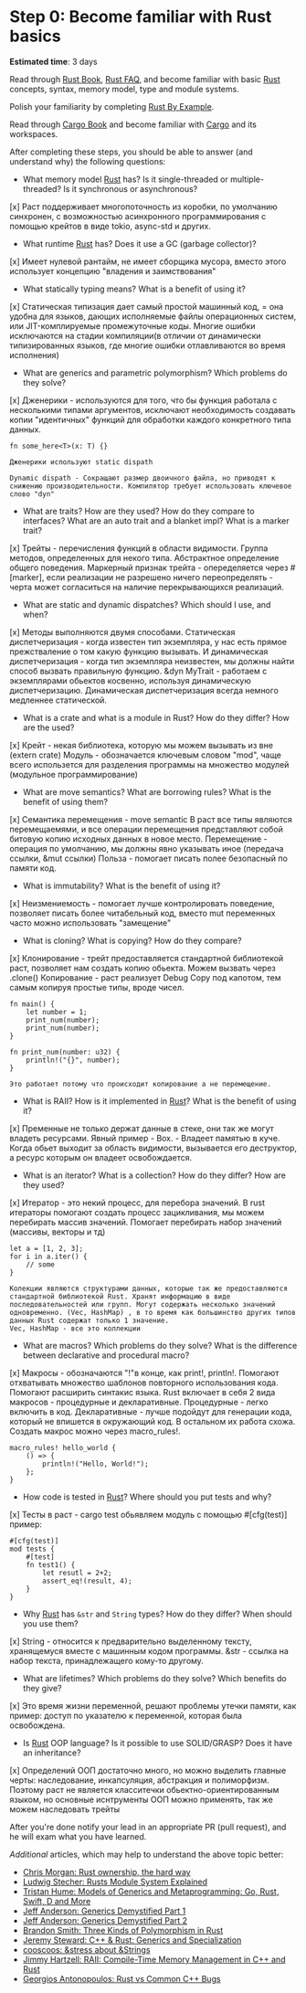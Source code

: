 Step 0: Become familiar with Rust basics
========================================

__Estimated time__: 3 days

Read through [Rust Book], [Rust FAQ], and become familiar with basic [Rust] concepts, syntax, memory model, type and module systems.

Polish your familiarity by completing [Rust By Example].

Read through [Cargo Book] and become familiar with [Cargo] and its workspaces.

After completing these steps, you should be able to answer (and understand why) the following questions:
- What memory model [Rust] has? Is it single-threaded or multiple-threaded? Is it synchronous or asynchronous?

[x] 
    Раст поддерживает многопоточность из коробки, по умолчанию синхронен, с возможностью асинхронного программирования с помощью крейтов в виде tokio, async-std и других.
    
- What runtime [Rust] has? Does it use a GC (garbage collector)?

[x] 
    Имеет нулевой рантайм, не имеет сборщика мусора, вместо этого использует концепцию "владения и заимствования"
    
- What statically typing means? What is a benefit of using it?

[x] 
    Статическая типизация дает самый простой машинный код, = она удобна для языков, дающих исполняемые файлы операционных систем, или JIT-комплируемые промежуточные коды. Многие ошибки исключаются на стадии компиляции(в отличии от динамически типизированных языков, где многие ошибки отлавливаются во время исполнения) 
    
- What are generics and parametric polymorphism? Which problems do they solve?

[x] 
    Дженерики - используются для того, что бы функция работала с несколькими типами аргументов, исключают необходимость создавать копии "идентичных" функций для обработки каждого конкретного типа данных.
    
    fn some_here<T>(x: T) {}

    Дженерики используют static dispath
    
    Dynamic dispath - Сокращают размер двоичного файла, но приводят к снижению производительности. Компилятор требует использовать ключевое слово "dyn"

- What are traits? How are they used? How do they compare to interfaces? What are an auto trait and a blanket impl? What is a marker trait?

[x]
    Трейты - перечисления функций в области видимости. Группа методов, определенных для некого типа. Абстрактное определение общего поведения.
    Маркерный признак трейта - опеределяется через #[marker], если реализации не разрешено ничего переопределять - черта может согласиться на наличие перекрывающихся реализаций.
   
- What are static and dynamic dispatches? Which should I use, and when?

[x]
    Методы выполняются двумя способами.
    Статическая диспетчеризация - когда известен тип экземпляра, у нас есть прямое прежстваление о том какую функцию вызывать.
    И динамическая диспетчеризация - когда тип экземпляра неизвестен, мы должны найти способ вызвать правильную функцию.
    &dyn MyTrait - работаем с экземплярами обьектов косвенно, используя динамическую диспетчеризацию.
    Динамическая диспетчеризация всегда немного медленнее статической.

- What is a crate and what is a module in Rust? How do they differ? How are the used?

[x]
    Крейт - некая библиотека, которую мы можем вызывать из вне (extern crate)
    Модуль - обозначается ключевым словом "mod", чаще всего использется для разделения программы на множество модулей (модульное программирование)
    
- What are move semantics? What are borrowing rules? What is the benefit of using them?

[x] 
    Семантика перемещения - move semantic 
        В раст все типы являются перемещаемями, и все операции перемещения представляют собой битовую копию исходных данных в новое место.
        Перемещение - операция по умолчанию, мы должны явно указывать иное (передача ссылки, &mut ссылки)
    Польза - помогает писать полее безопасный по памяти код.
    
- What is immutability? What is the benefit of using it?

[x]
    Неизмениемость - помогает лучше контролировать поведение, позволяет писать более читабельный код, вместо mut переменных часто можно использовать "замещение"
    
- What is cloning? What is copying? How do they compare?

[x]
    Клонирование - трейт предоставляется стандартной библиотекой раст, позволяет нам создать копию обьекта. Можем вызвать через .clone()
    Копирование - раст реализует Debug Copy под капотом, тем самым копируя простые типы, вроде чисел.
    
    fn main() {
        let number = 1;
        print_num(number);
        print_num(number);
    }
    
    fn print_num(number: u32) {
        println!("{}", number);
    }
    
    Это работает потому что происходит копирование а не перемещение.

- What is RAII? How is it implemented in [Rust]? What is the benefit of using it?

[x]
    Пременные не только держат данные в стеке, они так же могут владеть ресурсами. Явный пример - Box<T>. - Владеет памятью в куче. Когда обьет выходит за область видимости, вызывается его деструктор, а ресурс которым он владеет освобождается. 
    

- What is an iterator? What is a collection? How do they differ? How are they used?

[x]
    Итератор - это некий процесс, для перебора значений. В rust итераторы помогают создать процесс зацикливания, мы можем перебирать массив значений.         Помогает перебирать набор значений (массивы, векторы и тд)
    
    let a = [1, 2, 3];
    for i in a.iter() {
        // some
    }
        
    Колекции являются структурами данных, которые так же предоставляются стандартной библиотекой Rust. Хранят информацию в виде последовательностей или групп. Могут содержать несколько значений одновременно. (Vec, HashMap) , в то время как большинство других типов данных Rust содержат только 1 значение.
    Vec, HashMap - все это коллекции
    
- What are macros? Which problems do they solve? What is the difference between declarative and procedural macro?

[x]
    Макросы - обозначаются "!"в конце, как print!, println!. Помогают отхватывать множество шаблонов повторного использования кода. Помогают расширить синтакис языка. Rust включает в себя 2 вида макросов - процедурные и декларативные. Процедурные - легко включить в код. Декларативные - лучше подойдут для генерации кода, который не впишется в окружающий код. В остальном их работа схожа. Создать макрос можно через macro_rules!. 
    
    macro_rules! hello_world {
        () => {
            println!("Hello, World!");
        };
    }
    
- How code is tested in [Rust]? Where should you put tests and why?

[x]
    Тесты в раст - cargo test
    обьявляем модуль с помощью #[cfg(test)]
    пример:
    
    #[cfg(test)]
    mod tests {
        #[test]
        fn test1() {
            let resutl = 2+2;
            assert_eq!(result, 4);
        }
    }

- Why [Rust] has `&str` and `String` types? How do they differ? When should you use them?

[x] 
    String - относится к предварительно выделенному тексту, хранящемуся вместе с машинным кодом программы.
    &str - ссылка на набор текста, принадлежащего кому-то другому.
    
- What are lifetimes? Which problems do they solve? Which benefits do they give?

[x] 
    Это время жизни переменной, решают проблемы утечки памяти, как пример: доступ по указателю к переменной, которая была освобождена.
    
- Is [Rust] OOP language? Is it possible to use SOLID/GRASP? Does it have an inheritance?

[x]
    Определений ООП достаточно много, но можно выделить главные черты: наследование, инкапсуляция, абстракция и полиморфизм. Поэтому раст не является класситечки обьектно-ориентированным языком, но основные иснтрументы ООП можно применять, так же можем наследовать трейты

After you're done notify your lead in an appropriate PR (pull request), and he will exam what you have learned.

_Additional_ articles, which may help to understand the above topic better:
- [Chris Morgan: Rust ownership, the hard way][1]
- [Ludwig Stecher: Rusts Module System Explained][2]
- [Tristan Hume: Models of Generics and Metaprogramming: Go, Rust, Swift, D and More][3]
- [Jeff Anderson: Generics Demystified Part 1][4]
- [Jeff Anderson: Generics Demystified Part 2][5]
- [Brandon Smith: Three Kinds of Polymorphism in Rust][6]
- [Jeremy Steward: C++ & Rust: Generics and Specialization][7]
- [cooscoos: &stress about &Strings][8]
- [Jimmy Hartzell: RAII: Compile-Time Memory Management in C++ and Rust][9]
- [Georgios Antonopoulos: Rust vs Common C++ Bugs][10]




[Cargo]: https://github.com/rust-lang/cargo
[Cargo Book]: https://doc.rust-lang.org/cargo
[Rust]: https://www.rust-lang.org
[Rust Book]: https://doc.rust-lang.org/book
[Rust By Example]: https://doc.rust-lang.org/rust-by-example
[Rust FAQ]: https://prev.rust-lang.org/faq.html

[1]: https://chrismorgan.info/blog/rust-ownership-the-hard-way
[2]: https://aloso.github.io/2021/03/28/module-system.html
[3]: https://thume.ca/2019/07/14/a-tour-of-metaprogramming-models-for-generics
[4]: https://web.archive.org/web/20220525213911/http://jeffa.io/rust_guide_generics_demystified_part_1
[5]: https://web.archive.org/web/20220328114028/https://jeffa.io/rust_guide_generics_demystified_part_2
[6]: https://www.brandons.me/blog/polymorphism-in-rust
[7]: https://www.tangramvision.com/blog/c-rust-generics-and-specialization#substitution-ordering--failures
[8]: https://cooscoos.github.io/blog/stress-about-strings
[9]: https://www.thecodedmessage.com/posts/raii
[10]: https://geo-ant.github.io/blog/2022/common-cpp-errors-vs-rust
